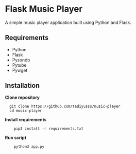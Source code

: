
# Flask Music Player

A simple music player application built using Python and Flask.

## Requirements
- Python
- Flask
- Pysondb
- Pytube
- Pywget

## Installation

__Clone repository__
```
  git clone https://github.com/tadiyusss/music-player
  cd music-player

```
__Install requirements__
```
    pip3 install -r requirements.txt
```

__Run script__
```
    python3 app.py
```

